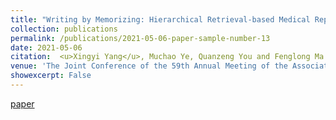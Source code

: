 ```yaml
---
title: "Writing by Memorizing: Hierarchical Retrieval-based Medical Report Generation"
collection: publications
permalink: /publications/2021-05-06-paper-sample-number-13
date: 2021-05-06
citation:  <u>Xingyi Yang</u>, Muchao Ye, Quanzeng You and Fenglong Ma
venue: 'The Joint Conference of the 59th Annual Meeting of the Association for Computational Linguistics and the 11th International Joint Conference on Natural Language Processing <b>(ACL2021)</b>, <b>(Long Oral)<b/>'
showexcerpt: False
---
```

[paper](https://arxiv.org/pdf/2106.06471.pdf)
